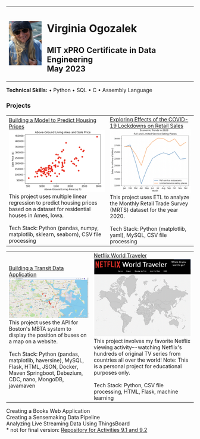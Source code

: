 <!-- # ogozalek.github.io -->
<table>
  <tr>
    <td><img src="photo_april2023.png" width='100'/></td>
    <td><h1>Virginia Ogozalek</h1>
      <h2>MIT xPRO Certificate in Data Engineering<br>
      May 2023</h2>
      </td>
  </tr>
</table>
<b>Technical Skills:</b> &#x2022; Python &#x2022; SQL &#x2022; C &#x2022; Assembly Language <br>
<h3 text-align:center>Projects</h3>
<table>
  <tr>
    <td><a href="https://github.com/ogozalek/Predict_Housing_Prices">Building a Model to Predict Housing Prices </a><br>
    <img src="scatterplot1.png" width='300'/><br>  
    This project uses multiple linear regression to predict housing prices based on a dataset for residential houses in Ames, Iowa.<br>
    <br>
      Tech Stack: Python (pandas, numpy, matplotlib, sklearn, seaborn), CSV file processing<br></td>
    <td><a href="https://github.com/ogozalek/Covid19_and_Retail_Sales">Exploring Effects of the COVID-19 Lockdowns on Retail Sales </a><br>
     <img src="lineplot1.png" width='300'/><br>
      This project uses ETL to analyze the Monthly Retail Trade Survey (MRTS) dataset for the year 2020.<br>
      <br>
    Tech Stack: Python (matplotlib, yaml), MySQL, CSV file processing<br>
      </td>
  </tr>
  </table>
  
  
  
  
  <table>
    <tr>
    <td><a href="https://github.com/ogozalek/Transit_Application">Building a Transit Data Application </a><br>
    <img src="mbtaMap.png" width='300'/><br>
      This project uses the API for Boston's MBTA system to display the position of buses on a map on a website.<br>
    <br>
    Tech Stack: Python (pandas, matplotlib, haversine), MySQL, Flask, HTML, JSON, Docker, Maven Springboot, Debezium, CDC, nano, MongoDB, javamaven<br>
    </td>
    <td><a href="https://github.com/ogozalek/Netflix_World_Traveler">Netflix World Traveler</a><br>
    <img src="worldmap.png" width='300'/><br>  
    This project involves my favorite Netflix viewing activity–-watching Netflix's hundreds of original TV series from countries all over the world! Note: This is a personal project for educational purposes only.<br>
    <br>
    Tech Stack: Python, CSV file processing, HTML, Flask, machine learning<br>
    </td>
</table>
Creating a Books Web Application<br>
Creating a Sensemaking Data Pipeline<br>
Analyzing Live Streaming Data Using ThingsBoard<br>
* not for final version: <a href="https://github.com/ogozalek/PCDE-Activity-9.1">Repository for Activities 9.1 and 9.2 </a>
